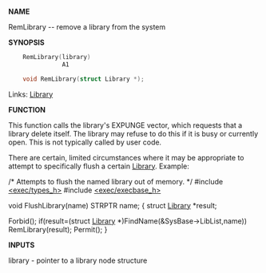 
**NAME**

RemLibrary -- remove a library from the system

**SYNOPSIS**

```c
    RemLibrary(library)
               A1

    void RemLibrary(struct Library *);

```
Links: [Library](_OOYC) 

**FUNCTION**

This function calls the library's EXPUNGE vector, which requests
that a library delete itself.  The library may refuse to do this if
it is busy or currently open. This is not typically called by user
code.

There are certain, limited circumstances where it may be
appropriate to attempt to specifically flush a certain [Library](_OOYC).
Example:

/* Attempts to flush the named library out of memory. */
#include [&#060;exec/types_h&#062;](_OOYV)
#include [&#060;exec/execbase_h&#062;](_OOYE)

void FlushLibrary(name)
STRPTR name;
{
struct [Library](_OOYC) *result;

Forbid();
if(result=(struct [Library](_OOYC) *)FindName(&#038;SysBase-&#062;LibList,name))
RemLibrary(result);
Permit();
}

**INPUTS**

library - pointer to a library node structure
